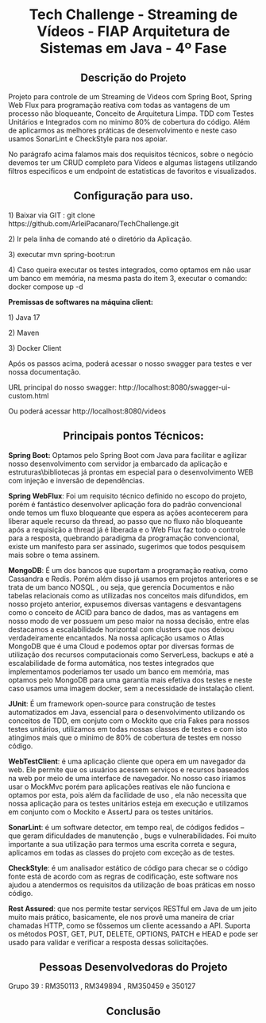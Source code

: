 <html>
   <head></head>
   <body >
<h1 align="center"> <strong> Tech Challenge -  Streaming de Vídeos - FIAP Arquitetura de Sistemas em Java - 4º Fase</strong> </h1>
<p></p>
<p></p>

<h2  align="center"><strong>Descrição do Projeto </strong></h2>
<p></p>

<p>Projeto para controle de um Streaming de Videos com Spring Boot, Spring Web Flux para programação reativa com todas as vantagens de um processo não bloqueante, Conceito de Arquitetura Limpa. TDD com Testes Unitários e Integrados com no minimo 80% de cobertura do código. Além de aplicarmos as melhores práticas de desenvolvimento e neste caso usamos SonarLint e CheckStyle para nos apoiar.</p>
<p></p>
<p>No parágrafo acima falamos mais dos requisitos técnicos, sobre o negócio devemos ter um CRUD completo para Vídeos e algumas listagens utilizando filtros especificos e um endpoint de estatisticas de favoritos e visualizados.</p>
<h2 align="center"><strong>Configuração para uso.</strong></h2>
<p></p>
<p> 1) Baixar via GIT : git clone https://github.com/ArleiPacanaro/TechChallenge.git</p> 
<p></p>
<p> 2) Ir pela linha de comando até o diretório da Aplicação. </p> 
<p></p>
<p> 3) executar mvn spring-boot:run </p> 
<p></p>
<p> 4) Caso queira executar os testes integrados, como optamos em não usar um banco em memória, na mesma pasta do item 3, executar o comando: docker compose up -d </p> 

<p><b>Premissas de softwares na máquina client: </b></p> 
<p></p>
<p>1) Java 17</p>
<p>2) Maven</p>
<p>3) Docker Client</p>

<p>Após os passos acima, poderá acessar o nosso swagger para testes e ver nossa documentação.</p>
<p>URL principal do nosso swagger: http://localhost:8080/swagger-ui-custom.html</p>
<p>Ou poderá acessar http://localhost:8080/videos</p>

<h2 align="center"><strong>Principais pontos Técnicos:</strong></h2>
<p></p>
<p><b>Spring Boot:</b> Optamos pelo Spring Boot com Java para facilitar e agilizar nosso desenvolvimento com servidor ja embarcado da aplicação e estruturas\bibliotecas já prontas em especial para o desenvolvimento WEB com injeção e inversão de dependências.</p>
<p><b>Spring WebFlux</b>: Foi um requisito técnico definido no escopo do projeto, porém é fantástico desenvolver aplicação fora do padrão convencional onde temos um fluxo bloqueante que espera as ações acontecerem para liberar aquele recurso da thread, ao passo que no fluxo não bloqueante após a requisição a thread já é liberada e  o Web Flux faz todo o controle para a resposta, quebrando paradigma da programação convencional, existe um manifesto para ser assinado, sugerimos que todos pesquisem mais sobre o tema assinem.</p>
<p><b>MongoDB</b>: É um dos bancos que suportam a programação reativa, como Cassandra e Redis. Porém além disso já usamos em projetos anteriores e se trata de um banco NOSQL , ou seja, que gerencia Documentos e não tabelas relacionais como as utilizadas nos conceitos mais difundidos, em nosso projeto anterior, expusemos diversas vantagens e desvantagens como o conceito de ACID para banco de dados, mas  as vantagens em nosso modo de ver possuem um peso maior na nossa decisão, entre elas destacamos a escalabilidade horizontal com clusters que nos deixou verdadeiramente encantados. Na nossa aplicação usamos o Atlas MongoDB que é uma Cloud e podemos optar por diversas formas de utilização dos recursos computacionais como ServerLess, backups e até a escalabilidade de forma automática, nos testes integrados que implementamos poderiamos ter usado um banco em memória, mas optamos pelo MongoDB para uma garantia mais efetiva dos testes e neste caso usamos uma imagem docker, sem a necessidade de instalação client.</p>
<p><b>JUnit</b>: É um framework open-source para construção de testes automatizados em Java, essencial para o desenvolvimento utilizando os conceitos de TDD, em conjuto com o Mockito que cria Fakes para nossos testes unitários, utilizamos em todas nossas classes de testes e com isto atingimos mais que o minimo de 80% de cobertura de testes em nosso código.</p>
<p><b>WebTestClient</b>: é uma aplicação cliente que opera em um navegador da web. Ele permite que os usuários acessem serviços e recursos baseados na web por meio de uma interface de navegador. No nosso caso iriamos usar o MockMvc porém para aplicações reativas ele não funciona e optamos por esta, pois além da facilidade de uso , ela não necessita que nossa aplicação para os testes unitários esteja em execução e utilizamos em conjunto com o Mockito e AssertJ para os testes unitários.</p>
<p><b>SonarLint</b>: é um software detector, em tempo real, de códigos fedidos – que geram dificuldades de manutenção , bugs  e vulnerabilidades. Foi muito importante a sua utilização para termos uma escrita correta e segura, aplicamos em todas as classes do projeto com exceção as de testes. </p>
<p><b>CheckStyle</b>: é um analisador estático de código para checar se o código fonte está de acordo com as regras de codificação, este software nos ajudou a atendermos os requisitos da utilização de boas práticas em nosso código.</p>
<p><b>Rest Assured</b>: que nos permite testar serviços RESTful em Java de um jeito muito mais prático, basicamente, ele nos provê uma maneira de criar chamadas HTTP, como se fôssemos um cliente acessando a API. Suporta os métodos POST, GET, PUT, DELETE, OPTIONS, PATCH e HEAD e pode ser usado para validar e verificar a resposta dessas solicitações.</p>



<h2 align="center"><strong>Pessoas Desenvolvedoras do Projeto</strong></h2>
<p> Grupo 39 : RM350113 , RM349894 , RM350459 e 350127</p>
<p></p>

<h2 align="center"><strong>Conclusão</strong></h2>
 </body>
</html>
